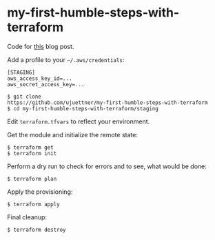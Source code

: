 # my-first-humble-steps-with-terraform
Code for
[this](https://dumb-tiger.blogspot.de/2017/07/first-humble-steps-with-terraform.html)
blog post.

Add a profile to your `~/.aws/credentials`:
```
[STAGING]
aws_access_key_id=...
aws_secret_access_key=...
```
```
$ git clone
https://github.com/ujuettner/my-first-humble-steps-with-terraform
$ cd my-first-humble-steps-with-terraform/staging
```
Edit `terraform.tfvars` to reflect your environment.

Get the module and initialize the remote state:
```
$ terraform get
$ terraform init
```
Perform a dry run to check for errors and to see, what would be done:
```
$ terraform plan
```
Apply the provisioning:
```
$ terraform apply
```
Final cleanup:
```
$ terraform destroy
```
